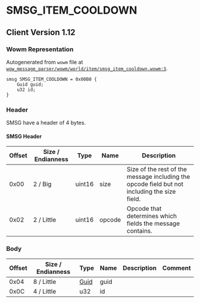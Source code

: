 # SMSG_ITEM_COOLDOWN

## Client Version 1.12

### Wowm Representation

Autogenerated from `wowm` file at [`wow_message_parser/wowm/world/item/smsg_item_cooldown.wowm:3`](https://github.com/gtker/wow_messages/tree/main/wow_message_parser/wowm/world/item/smsg_item_cooldown.wowm#L3).
```rust,ignore
smsg SMSG_ITEM_COOLDOWN = 0x00B0 {
    Guid guid;
    u32 id;
}
```
### Header

SMSG have a header of 4 bytes.

#### SMSG Header

| Offset | Size / Endianness | Type   | Name   | Description |
| ------ | ----------------- | ------ | ------ | ----------- |
| 0x00   | 2 / Big           | uint16 | size   | Size of the rest of the message including the opcode field but not including the size field.|
| 0x02   | 2 / Little        | uint16 | opcode | Opcode that determines which fields the message contains.|

### Body

| Offset | Size / Endianness | Type | Name | Description | Comment |
| ------ | ----------------- | ---- | ---- | ----------- | ------- |
| 0x04 | 8 / Little | [Guid](../spec/packed-guid.md) | guid |  |  |
| 0x0C | 4 / Little | u32 | id |  |  |

